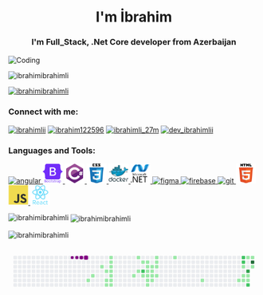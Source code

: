 <h1 align="center">I'm İbrahim</h1>
<h3 align="center">I'm Full_Stack, .Net Core developer from Azerbaijan</h3>
<img align="center" alt="Coding" width="850" src="https://mir-s3-cdn-cf.behance.net/project_modules/disp/936570214869169.676041487059b.gif">

<p align="left"> <img src="https://komarev.com/ghpvc/?username=ibrahimibrahimli&label=Profile%20views&color=0e75b6&style=flat" alt="ibrahimibrahimli" /> </p>

<p align="left"> <a href="https://github.com/ryo-ma/github-profile-trophy"><img src="https://github-profile-trophy.vercel.app/?username=ibrahimibrahimli" alt="ibrahimibrahimli" /></a> </p>

<h3 align="left">Connect with me:</h3>
<p align="left">
<a href="https://linkedin.com/in/ibrahimlii" target="blank"><img align="center" src="https://raw.githubusercontent.com/rahuldkjain/github-profile-readme-generator/master/src/images/icons/Social/linked-in-alt.svg" alt="ibrahimlii" height="30" width="40" /></a>
<a href="https://fb.com/ibrahim122596" target="blank"><img align="center" src="https://raw.githubusercontent.com/rahuldkjain/github-profile-readme-generator/master/src/images/icons/Social/facebook.svg" alt="ibrahim122596" height="30" width="40" /></a>
<a href="https://instagram.com/ibrahimli_27m" target="blank"><img align="center" src="https://raw.githubusercontent.com/rahuldkjain/github-profile-readme-generator/master/src/images/icons/Social/instagram.svg" alt="ibrahimli_27m" height="30" width="40" /></a>
<a href="https://www.hackerrank.com/dev_ibrahimlii" target="blank"><img align="center" src="https://raw.githubusercontent.com/rahuldkjain/github-profile-readme-generator/master/src/images/icons/Social/hackerrank.svg" alt="dev_ibrahimlii" height="30" width="40" /></a>
</p>

<h3 align="left">Languages and Tools:</h3>
<p align="left"> <a href="https://angular.io" target="_blank" rel="noreferrer"> <img src="https://angular.io/assets/images/logos/angular/angular.svg" alt="angular" width="40" height="40"/> </a> <a href="https://getbootstrap.com" target="_blank" rel="noreferrer"> <img src="https://raw.githubusercontent.com/devicons/devicon/master/icons/bootstrap/bootstrap-plain-wordmark.svg" alt="bootstrap" width="40" height="40"/> </a> <a href="https://www.w3schools.com/cs/" target="_blank" rel="noreferrer"> <img src="https://raw.githubusercontent.com/devicons/devicon/master/icons/csharp/csharp-original.svg" alt="csharp" width="40" height="40"/> </a> <a href="https://www.w3schools.com/css/" target="_blank" rel="noreferrer"> <img src="https://raw.githubusercontent.com/devicons/devicon/master/icons/css3/css3-original-wordmark.svg" alt="css3" width="40" height="40"/> </a> <a href="https://www.docker.com/" target="_blank" rel="noreferrer"> <img src="https://raw.githubusercontent.com/devicons/devicon/master/icons/docker/docker-original-wordmark.svg" alt="docker" width="40" height="40"/> </a> <a href="https://dotnet.microsoft.com/" target="_blank" rel="noreferrer"> <img src="https://raw.githubusercontent.com/devicons/devicon/master/icons/dot-net/dot-net-original-wordmark.svg" alt="dotnet" width="40" height="40"/> </a> <a href="https://www.figma.com/" target="_blank" rel="noreferrer"> <img src="https://www.vectorlogo.zone/logos/figma/figma-icon.svg" alt="figma" width="40" height="40"/> </a> <a href="https://firebase.google.com/" target="_blank" rel="noreferrer"> <img src="https://www.vectorlogo.zone/logos/firebase/firebase-icon.svg" alt="firebase" width="40" height="40"/> </a> <a href="https://git-scm.com/" target="_blank" rel="noreferrer"> <img src="https://www.vectorlogo.zone/logos/git-scm/git-scm-icon.svg" alt="git" width="40" height="40"/> </a> <a href="https://www.w3.org/html/" target="_blank" rel="noreferrer"> <img src="https://raw.githubusercontent.com/devicons/devicon/master/icons/html5/html5-original-wordmark.svg" alt="html5" width="40" height="40"/> </a> <a href="https://developer.mozilla.org/en-US/docs/Web/JavaScript" target="_blank" rel="noreferrer"> <img src="https://raw.githubusercontent.com/devicons/devicon/master/icons/javascript/javascript-original.svg" alt="javascript" width="40" height="40"/> </a> <a href="https://reactjs.org/" target="_blank" rel="noreferrer"> <img src="https://raw.githubusercontent.com/devicons/devicon/master/icons/react/react-original-wordmark.svg" alt="react" width="40" height="40"/> </a> </p>

<p><img align="left" src="https://github-readme-stats.vercel.app/api/top-langs?username=ibrahimibrahimli&show_icons=true&locale=en&layout=compact" alt="ibrahimibrahimli" /></p>

<p>&nbsp;<img align="center" src="https://github-readme-stats.vercel.app/api?username=ibrahimibrahimli&show_icons=true&locale=en" alt="ibrahimibrahimli" /></p>

<p><img align="center" src="https://github-readme-streak-stats.herokuapp.com/?user=ibrahimibrahimli&" alt="ibrahimibrahimli" /></p>

<svg viewBox="-16 -32 880 192" width="880" height="192" xmlns="http://www.w3.org/2000/svg"><desc>Generated with https://github.com/Platane/snk</desc><style>:root{--cb:#1b1f230a;--cs:purple;--ce:#ebedf0;--c0:#ebedf0;--c1:#9be9a8;--c2:#40c463;--c3:#30a14e;--c4:#216e39}.c{shape-rendering:geometricPrecision;fill:var(--ce);stroke-width:1px;stroke:var(--cb);animation:none 24300ms linear infinite;width:12px;height:12px}@keyframes c0{13.98%{fill:var(--c1)}14%,100%{fill:var(--ce)}}.c.c0{fill:var(--c1);animation-name:c0}@keyframes c1{13.16%{fill:var(--c1)}13.18%,100%{fill:var(--ce)}}.c.c1{fill:var(--c1);animation-name:c1}@keyframes c2{11.51%{fill:var(--c1)}11.53%,100%{fill:var(--ce)}}.c.c2{fill:var(--c1);animation-name:c2}@keyframes c3{10.69%{fill:var(--c1)}10.71%,100%{fill:var(--ce)}}.c.c3{fill:var(--c1);animation-name:c3}@keyframes c4{15.63%{fill:var(--c1)}15.65%,100%{fill:var(--ce)}}.c.c4{fill:var(--c1);animation-name:c4}@keyframes c5{17.69%{fill:var(--c1)}17.71%,100%{fill:var(--ce)}}.c.c5{fill:var(--c1);animation-name:c5}@keyframes c6{9.04%{fill:var(--c1)}9.06%,100%{fill:var(--ce)}}.c.c6{fill:var(--c1);animation-name:c6}@keyframes c7{9.46%{fill:var(--c1)}9.48%,100%{fill:var(--ce)}}.c.c7{fill:var(--c1);animation-name:c7}@keyframes c8{9.87%{fill:var(--c1)}9.89%,100%{fill:var(--ce)}}.c.c8{fill:var(--c1);animation-name:c8}@keyframes c9{10.28%{fill:var(--c1)}10.3%,100%{fill:var(--ce)}}.c.c9{fill:var(--c1);animation-name:c9}@keyframes ca{16.45%{fill:var(--c1)}16.47%,100%{fill:var(--ce)}}.c.ca{fill:var(--c1);animation-name:ca}@keyframes cb{16.04%{fill:var(--c1)}16.06%,100%{fill:var(--ce)}}.c.cb{fill:var(--c1);animation-name:cb}@keyframes cc{18.1%{fill:var(--c1)}18.12%,100%{fill:var(--ce)}}.c.cc{fill:var(--c1);animation-name:cc}@keyframes cd{20.98%{fill:var(--c1)}21%,100%{fill:var(--ce)}}.c.cd{fill:var(--c1);animation-name:cd}@keyframes ce{27.15%{fill:var(--c1)}27.17%,100%{fill:var(--ce)}}.c.ce{fill:var(--c1);animation-name:ce}@keyframes cf{28.39%{fill:var(--c1)}28.41%,100%{fill:var(--ce)}}.c.cf{fill:var(--c1);animation-name:cf}@keyframes cg{26.33%{fill:var(--c1)}26.35%,100%{fill:var(--ce)}}.c.cg{fill:var(--c1);animation-name:cg}@keyframes ch{65.83%{fill:var(--c2)}65.85%,100%{fill:var(--ce)}}.c.ch{fill:var(--c2);animation-name:ch}@keyframes ci{21.8%{fill:var(--c1)}21.82%,100%{fill:var(--ce)}}.c.ci{fill:var(--c1);animation-name:ci}@keyframes cj{25.92%{fill:var(--c1)}25.94%,100%{fill:var(--ce)}}.c.cj{fill:var(--c1);animation-name:cj}@keyframes ck{31.27%{fill:var(--c1)}31.29%,100%{fill:var(--ce)}}.c.ck{fill:var(--c1);animation-name:ck}@keyframes cl{30.03%{fill:var(--c1)}30.05%,100%{fill:var(--ce)}}.c.cl{fill:var(--c1);animation-name:cl}@keyframes cm{22.21%{fill:var(--c1)}22.23%,100%{fill:var(--ce)}}.c.cm{fill:var(--c1);animation-name:cm}@keyframes cn{32.5%{fill:var(--c1)}32.52%,100%{fill:var(--ce)}}.c.cn{fill:var(--c1);animation-name:cn}@keyframes co{33.73%{fill:var(--c1)}33.75%,100%{fill:var(--ce)}}.c.co{fill:var(--c1);animation-name:co}@keyframes cp{30.85%{fill:var(--c1)}30.87%,100%{fill:var(--ce)}}.c.cp{fill:var(--c1);animation-name:cp}@keyframes cq{30.44%{fill:var(--c1)}30.46%,100%{fill:var(--ce)}}.c.cq{fill:var(--c1);animation-name:cq}@keyframes cr{22.62%{fill:var(--c1)}22.64%,100%{fill:var(--ce)}}.c.cr{fill:var(--c1);animation-name:cr}@keyframes cs{32.91%{fill:var(--c1)}32.93%,100%{fill:var(--ce)}}.c.cs{fill:var(--c1);animation-name:cs}@keyframes ct{24.68%{fill:var(--c1)}24.7%,100%{fill:var(--ce)}}.c.ct{fill:var(--c1);animation-name:ct}@keyframes cu{24.27%{fill:var(--c1)}24.29%,100%{fill:var(--ce)}}.c.cu{fill:var(--c1);animation-name:cu}@keyframes cv{23.86%{fill:var(--c1)}23.88%,100%{fill:var(--ce)}}.c.cv{fill:var(--c1);animation-name:cv}@keyframes cw{23.04%{fill:var(--c1)}23.06%,100%{fill:var(--ce)}}.c.cw{fill:var(--c1);animation-name:cw}@keyframes cx{38.67%{fill:var(--c1)}38.69%,100%{fill:var(--ce)}}.c.cx{fill:var(--c1);animation-name:cx}@keyframes cy{43.2%{fill:var(--c1)}43.22%,100%{fill:var(--ce)}}.c.cy{fill:var(--c1);animation-name:cy}@keyframes cz{46.49%{fill:var(--c1)}46.51%,100%{fill:var(--ce)}}.c.cz{fill:var(--c1);animation-name:cz}@keyframes c10{52.25%{fill:var(--c2)}52.27%,100%{fill:var(--ce)}}.c.c10{fill:var(--c2);animation-name:c10}@keyframes c11{52.66%{fill:var(--c2)}52.68%,100%{fill:var(--ce)}}.c.c11{fill:var(--c2);animation-name:c11}@keyframes c12{48.96%{fill:var(--c1)}48.98%,100%{fill:var(--ce)}}.c.c12{fill:var(--c1);animation-name:c12}@keyframes c13{48.14%{fill:var(--c1)}48.16%,100%{fill:var(--ce)}}.c.c13{fill:var(--c1);animation-name:c13}@keyframes c14{46.9%{fill:var(--c1)}46.92%,100%{fill:var(--ce)}}.c.c14{fill:var(--c1);animation-name:c14}@keyframes c15{51.84%{fill:var(--c1)}51.86%,100%{fill:var(--ce)}}.c.c15{fill:var(--c1);animation-name:c15}@keyframes c16{76.12%{fill:var(--c3)}76.14%,100%{fill:var(--ce)}}.c.c16{fill:var(--c3);animation-name:c16}@keyframes c17{47.73%{fill:var(--c1)}47.75%,100%{fill:var(--ce)}}.c.c17{fill:var(--c1);animation-name:c17}@keyframes c18{47.32%{fill:var(--c1)}47.34%,100%{fill:var(--ce)}}.c.c18{fill:var(--c1);animation-name:c18}@keyframes c19{55.13%{fill:var(--c2)}55.15%,100%{fill:var(--ce)}}.c.c19{fill:var(--c2);animation-name:c19}@keyframes c1a{51.43%{fill:var(--c1)}51.45%,100%{fill:var(--ce)}}.c.c1a{fill:var(--c1);animation-name:c1a}@keyframes c1b{77.36%{fill:var(--c4)}77.38%,100%{fill:var(--ce)}}.c.c1b{fill:var(--c4);animation-name:c1b}@keyframes c1c{49.78%{fill:var(--c1)}49.8%,100%{fill:var(--ce)}}.c.c1c{fill:var(--c1);animation-name:c1c}.u{transform-origin:0 0;transform:scale(0,1);animation:none linear 24300ms infinite}@keyframes u0{9.04%{transform:scale(0.000,1)}9.06%,9.46%{transform:scale(0.023,1)}9.48%,9.87%{transform:scale(0.047,1)}9.89%,10.28%{transform:scale(0.070,1)}10.3%,10.69%{transform:scale(0.093,1)}10.71%,11.51%{transform:scale(0.116,1)}11.53%,13.16%{transform:scale(0.140,1)}13.18%,13.98%{transform:scale(0.163,1)}14%,15.63%{transform:scale(0.186,1)}15.65%,16.04%{transform:scale(0.209,1)}16.06%,16.45%{transform:scale(0.233,1)}16.47%,17.69%{transform:scale(0.256,1)}17.71%,18.1%{transform:scale(0.279,1)}18.12%,20.98%{transform:scale(0.302,1)}21%,21.8%{transform:scale(0.326,1)}21.82%,22.21%{transform:scale(0.349,1)}22.23%,22.62%{transform:scale(0.372,1)}22.64%,23.04%{transform:scale(0.395,1)}23.06%,23.86%{transform:scale(0.419,1)}23.88%,24.27%{transform:scale(0.442,1)}24.29%,24.68%{transform:scale(0.465,1)}24.7%,25.92%{transform:scale(0.488,1)}25.94%,26.33%{transform:scale(0.512,1)}26.35%,27.15%{transform:scale(0.535,1)}27.17%,28.39%{transform:scale(0.558,1)}28.41%,30.03%{transform:scale(0.581,1)}30.05%,30.44%{transform:scale(0.605,1)}30.46%,30.85%{transform:scale(0.628,1)}30.87%,31.27%{transform:scale(0.651,1)}31.29%,32.5%{transform:scale(0.674,1)}32.52%,32.91%{transform:scale(0.698,1)}32.93%,33.73%{transform:scale(0.721,1)}33.75%,38.67%{transform:scale(0.744,1)}38.69%,43.2%{transform:scale(0.767,1)}43.22%,46.49%{transform:scale(0.791,1)}46.51%,46.9%{transform:scale(0.814,1)}46.92%,47.32%{transform:scale(0.837,1)}47.34%,47.73%{transform:scale(0.860,1)}47.75%,48.14%{transform:scale(0.884,1)}48.16%,48.96%{transform:scale(0.907,1)}48.98%,49.78%{transform:scale(0.930,1)}49.8%,51.43%{transform:scale(0.953,1)}51.45%,51.84%{transform:scale(0.977,1)}51.86%,100%{transform:scale(1.000,1)}}.u.u0{fill:var(--c1);animation-name:u0;transform-origin:0.0px 0}@keyframes u1{52.25%{transform:scale(0.000,1)}52.27%,52.66%{transform:scale(0.250,1)}52.68%,55.13%{transform:scale(0.500,1)}55.15%,65.83%{transform:scale(0.750,1)}65.85%,100%{transform:scale(1.000,1)}}.u.u1{fill:var(--c2);animation-name:u1;transform-origin:744.2px 0}@keyframes u2{76.12%{transform:scale(0.000,1)}76.14%,100%{transform:scale(1.000,1)}}.u.u2{fill:var(--c3);animation-name:u2;transform-origin:813.4px 0}@keyframes u3{77.36%{transform:scale(0.000,1)}77.38%,100%{transform:scale(1.000,1)}}.u.u3{fill:var(--c4);animation-name:u3;transform-origin:830.7px 0}.s{shape-rendering:geometricPrecision;fill:var(--cs);animation:none linear 24300ms infinite}@keyframes s0{0%,99.59%{transform:translate(0px,-16px)}0.41%{transform:translate(0px,0px)}9.05%{transform:translate(336px,0px)}10.29%{transform:translate(336px,48px)}10.7%{transform:translate(320px,48px)}11.11%{transform:translate(320px,32px)}12.35%{transform:translate(272px,32px)}13.17%{transform:translate(272px,64px)}13.58%{transform:translate(256px,64px)}13.99%{transform:translate(256px,80px)}16.05%{transform:translate(336px,80px)}16.46%{transform:translate(336px,64px)}16.87%{transform:translate(320px,64px)}17.7%{transform:translate(320px,96px)}20.16%{transform:translate(416px,96px)}20.99%{transform:translate(416px,64px)}23.05%{transform:translate(496px,64px)}24.69%{transform:translate(496px,0px)}25.51%{transform:translate(464px,0px)}25.93%{transform:translate(464px,16px)}26.34%{transform:translate(448px,16px)}26.75%{transform:translate(448px,0px)}27.16%{transform:translate(432px,0px)}28.81%{transform:translate(432px,64px)}29.63%{transform:translate(464px,64px)}30.04%{transform:translate(464px,48px)}30.45%{transform:translate(480px,48px)}30.86%{transform:translate(480px,32px)}31.28%{transform:translate(464px,32px)}32.51%,34.16%{transform:translate(464px,80px)}32.92%{transform:translate(480px,80px)}33.33%{transform:translate(480px,96px)}33.74%{transform:translate(464px,96px)}36.63%{transform:translate(560px,80px)}38.68%{transform:translate(560px,0px)}41.15%{transform:translate(656px,0px)}43.21%{transform:translate(656px,80px)}47.33%{transform:translate(816px,80px)}47.74%,54.32%{transform:translate(816px,64px)}48.15%,53.91%{transform:translate(800px,64px)}48.97%{transform:translate(800px,32px)}50.21%{transform:translate(848px,32px)}51.03%{transform:translate(848px,0px)}52.26%{transform:translate(800px,0px)}55.14%{transform:translate(816px,96px)}55.56%{transform:translate(800px,96px)}56.79%{transform:translate(800px,48px)}65.84%{transform:translate(448px,48px)}66.26%{transform:translate(448px,32px)}75.72%{transform:translate(816px,32px)}76.13%{transform:translate(816px,48px)}76.54%{transform:translate(832px,48px)}77.37%{transform:translate(832px,16px)}95.88%{transform:translate(112px,16px)}96.71%{transform:translate(112px,-16px)}}.s.s0{transform:translate(0px,-16px);animation-name:s0}@keyframes s1{0%,99.59%{transform:translate(16px,-16px)}0.41%{transform:translate(0px,-16px)}0.82%{transform:translate(0px,0px)}9.47%{transform:translate(336px,0px)}10.7%{transform:translate(336px,48px)}11.11%{transform:translate(320px,48px)}11.52%{transform:translate(320px,32px)}12.76%{transform:translate(272px,32px)}13.58%{transform:translate(272px,64px)}13.99%{transform:translate(256px,64px)}14.4%{transform:translate(256px,80px)}16.46%{transform:translate(336px,80px)}16.87%{transform:translate(336px,64px)}17.28%{transform:translate(320px,64px)}18.11%{transform:translate(320px,96px)}20.58%{transform:translate(416px,96px)}21.4%{transform:translate(416px,64px)}23.46%{transform:translate(496px,64px)}25.1%{transform:translate(496px,0px)}25.93%{transform:translate(464px,0px)}26.34%{transform:translate(464px,16px)}26.75%{transform:translate(448px,16px)}27.16%{transform:translate(448px,0px)}27.57%{transform:translate(432px,0px)}29.22%{transform:translate(432px,64px)}30.04%{transform:translate(464px,64px)}30.45%{transform:translate(464px,48px)}30.86%{transform:translate(480px,48px)}31.28%{transform:translate(480px,32px)}31.69%{transform:translate(464px,32px)}32.92%,34.57%{transform:translate(464px,80px)}33.33%{transform:translate(480px,80px)}33.74%{transform:translate(480px,96px)}34.16%{transform:translate(464px,96px)}37.04%{transform:translate(560px,80px)}39.09%{transform:translate(560px,0px)}41.56%{transform:translate(656px,0px)}43.62%{transform:translate(656px,80px)}47.74%{transform:translate(816px,80px)}48.15%,54.73%{transform:translate(816px,64px)}48.56%,54.32%{transform:translate(800px,64px)}49.38%{transform:translate(800px,32px)}50.62%{transform:translate(848px,32px)}51.44%{transform:translate(848px,0px)}52.67%{transform:translate(800px,0px)}55.56%{transform:translate(816px,96px)}55.97%{transform:translate(800px,96px)}57.2%{transform:translate(800px,48px)}66.26%{transform:translate(448px,48px)}66.67%{transform:translate(448px,32px)}76.13%{transform:translate(816px,32px)}76.54%{transform:translate(816px,48px)}76.95%{transform:translate(832px,48px)}77.78%{transform:translate(832px,16px)}96.3%{transform:translate(112px,16px)}97.12%{transform:translate(112px,-16px)}}.s.s1{transform:translate(16px,-16px);animation-name:s1}@keyframes s2{0%,99.59%{transform:translate(32px,-16px)}0.82%{transform:translate(0px,-16px)}1.23%{transform:translate(0px,0px)}9.88%{transform:translate(336px,0px)}11.11%{transform:translate(336px,48px)}11.52%{transform:translate(320px,48px)}11.93%{transform:translate(320px,32px)}13.17%{transform:translate(272px,32px)}13.99%{transform:translate(272px,64px)}14.4%{transform:translate(256px,64px)}14.81%{transform:translate(256px,80px)}16.87%{transform:translate(336px,80px)}17.28%{transform:translate(336px,64px)}17.7%{transform:translate(320px,64px)}18.52%{transform:translate(320px,96px)}20.99%{transform:translate(416px,96px)}21.81%{transform:translate(416px,64px)}23.87%{transform:translate(496px,64px)}25.51%{transform:translate(496px,0px)}26.34%{transform:translate(464px,0px)}26.75%{transform:translate(464px,16px)}27.16%{transform:translate(448px,16px)}27.57%{transform:translate(448px,0px)}27.98%{transform:translate(432px,0px)}29.63%{transform:translate(432px,64px)}30.45%{transform:translate(464px,64px)}30.86%{transform:translate(464px,48px)}31.28%{transform:translate(480px,48px)}31.69%{transform:translate(480px,32px)}32.1%{transform:translate(464px,32px)}33.33%,34.98%{transform:translate(464px,80px)}33.74%{transform:translate(480px,80px)}34.16%{transform:translate(480px,96px)}34.57%{transform:translate(464px,96px)}37.45%{transform:translate(560px,80px)}39.51%{transform:translate(560px,0px)}41.98%{transform:translate(656px,0px)}44.03%{transform:translate(656px,80px)}48.15%{transform:translate(816px,80px)}48.56%,55.14%{transform:translate(816px,64px)}48.97%,54.73%{transform:translate(800px,64px)}49.79%{transform:translate(800px,32px)}51.03%{transform:translate(848px,32px)}51.85%{transform:translate(848px,0px)}53.09%{transform:translate(800px,0px)}55.97%{transform:translate(816px,96px)}56.38%{transform:translate(800px,96px)}57.61%{transform:translate(800px,48px)}66.67%{transform:translate(448px,48px)}67.08%{transform:translate(448px,32px)}76.54%{transform:translate(816px,32px)}76.95%{transform:translate(816px,48px)}77.37%{transform:translate(832px,48px)}78.19%{transform:translate(832px,16px)}96.71%{transform:translate(112px,16px)}97.53%{transform:translate(112px,-16px)}}.s.s2{transform:translate(32px,-16px);animation-name:s2}@keyframes s3{0%,99.59%{transform:translate(48px,-16px)}1.23%{transform:translate(0px,-16px)}1.65%{transform:translate(0px,0px)}10.29%{transform:translate(336px,0px)}11.52%{transform:translate(336px,48px)}11.93%{transform:translate(320px,48px)}12.35%{transform:translate(320px,32px)}13.58%{transform:translate(272px,32px)}14.4%{transform:translate(272px,64px)}14.81%{transform:translate(256px,64px)}15.23%{transform:translate(256px,80px)}17.28%{transform:translate(336px,80px)}17.7%{transform:translate(336px,64px)}18.11%{transform:translate(320px,64px)}18.93%{transform:translate(320px,96px)}21.4%{transform:translate(416px,96px)}22.22%{transform:translate(416px,64px)}24.28%{transform:translate(496px,64px)}25.93%{transform:translate(496px,0px)}26.75%{transform:translate(464px,0px)}27.16%{transform:translate(464px,16px)}27.57%{transform:translate(448px,16px)}27.98%{transform:translate(448px,0px)}28.4%{transform:translate(432px,0px)}30.04%{transform:translate(432px,64px)}30.86%{transform:translate(464px,64px)}31.28%{transform:translate(464px,48px)}31.69%{transform:translate(480px,48px)}32.1%{transform:translate(480px,32px)}32.51%{transform:translate(464px,32px)}33.74%,35.39%{transform:translate(464px,80px)}34.16%{transform:translate(480px,80px)}34.57%{transform:translate(480px,96px)}34.98%{transform:translate(464px,96px)}37.86%{transform:translate(560px,80px)}39.92%{transform:translate(560px,0px)}42.39%{transform:translate(656px,0px)}44.44%{transform:translate(656px,80px)}48.56%{transform:translate(816px,80px)}48.97%,55.56%{transform:translate(816px,64px)}49.38%,55.14%{transform:translate(800px,64px)}50.21%{transform:translate(800px,32px)}51.44%{transform:translate(848px,32px)}52.26%{transform:translate(848px,0px)}53.5%{transform:translate(800px,0px)}56.38%{transform:translate(816px,96px)}56.79%{transform:translate(800px,96px)}58.02%{transform:translate(800px,48px)}67.08%{transform:translate(448px,48px)}67.49%{transform:translate(448px,32px)}76.95%{transform:translate(816px,32px)}77.37%{transform:translate(816px,48px)}77.78%{transform:translate(832px,48px)}78.6%{transform:translate(832px,16px)}97.12%{transform:translate(112px,16px)}97.94%{transform:translate(112px,-16px)}}.s.s3{transform:translate(48px,-16px);animation-name:s3}</style><rect class="c" x="2" y="2" rx="2" ry="2"/><rect class="c" x="2" y="18" rx="2" ry="2"/><rect class="c" x="2" y="34" rx="2" ry="2"/><rect class="c" x="2" y="50" rx="2" ry="2"/><rect class="c" x="2" y="66" rx="2" ry="2"/><rect class="c" x="2" y="82" rx="2" ry="2"/><rect class="c" x="2" y="98" rx="2" ry="2"/><rect class="c" x="18" y="2" rx="2" ry="2"/><rect class="c" x="18" y="18" rx="2" ry="2"/><rect class="c" x="18" y="34" rx="2" ry="2"/><rect class="c" x="18" y="50" rx="2" ry="2"/><rect class="c" x="18" y="66" rx="2" ry="2"/><rect class="c" x="18" y="82" rx="2" ry="2"/><rect class="c" x="18" y="98" rx="2" ry="2"/><rect class="c" x="34" y="2" rx="2" ry="2"/><rect class="c" x="34" y="18" rx="2" ry="2"/><rect class="c" x="34" y="34" rx="2" ry="2"/><rect class="c" x="34" y="50" rx="2" ry="2"/><rect class="c" x="34" y="66" rx="2" ry="2"/><rect class="c" x="34" y="82" rx="2" ry="2"/><rect class="c" x="34" y="98" rx="2" ry="2"/><rect class="c" x="50" y="2" rx="2" ry="2"/><rect class="c" x="50" y="18" rx="2" ry="2"/><rect class="c" x="50" y="34" rx="2" ry="2"/><rect class="c" x="50" y="50" rx="2" ry="2"/><rect class="c" x="50" y="66" rx="2" ry="2"/><rect class="c" x="50" y="82" rx="2" ry="2"/><rect class="c" x="50" y="98" rx="2" ry="2"/><rect class="c" x="66" y="2" rx="2" ry="2"/><rect class="c" x="66" y="18" rx="2" ry="2"/><rect class="c" x="66" y="34" rx="2" ry="2"/><rect class="c" x="66" y="50" rx="2" ry="2"/><rect class="c" x="66" y="66" rx="2" ry="2"/><rect class="c" x="66" y="82" rx="2" ry="2"/><rect class="c" x="66" y="98" rx="2" ry="2"/><rect class="c" x="82" y="2" rx="2" ry="2"/><rect class="c" x="82" y="18" rx="2" ry="2"/><rect class="c" x="82" y="34" rx="2" ry="2"/><rect class="c" x="82" y="50" rx="2" ry="2"/><rect class="c" x="82" y="66" rx="2" ry="2"/><rect class="c" x="82" y="82" rx="2" ry="2"/><rect class="c" x="82" y="98" rx="2" ry="2"/><rect class="c" x="98" y="2" rx="2" ry="2"/><rect class="c" x="98" y="18" rx="2" ry="2"/><rect class="c" x="98" y="34" rx="2" ry="2"/><rect class="c" x="98" y="50" rx="2" ry="2"/><rect class="c" x="98" y="66" rx="2" ry="2"/><rect class="c" x="98" y="82" rx="2" ry="2"/><rect class="c" x="98" y="98" rx="2" ry="2"/><rect class="c" x="114" y="2" rx="2" ry="2"/><rect class="c" x="114" y="18" rx="2" ry="2"/><rect class="c" x="114" y="34" rx="2" ry="2"/><rect class="c" x="114" y="50" rx="2" ry="2"/><rect class="c" x="114" y="66" rx="2" ry="2"/><rect class="c" x="114" y="82" rx="2" ry="2"/><rect class="c" x="114" y="98" rx="2" ry="2"/><rect class="c" x="130" y="2" rx="2" ry="2"/><rect class="c" x="130" y="18" rx="2" ry="2"/><rect class="c" x="130" y="34" rx="2" ry="2"/><rect class="c" x="130" y="50" rx="2" ry="2"/><rect class="c" x="130" y="66" rx="2" ry="2"/><rect class="c" x="130" y="82" rx="2" ry="2"/><rect class="c" x="130" y="98" rx="2" ry="2"/><rect class="c" x="146" y="2" rx="2" ry="2"/><rect class="c" x="146" y="18" rx="2" ry="2"/><rect class="c" x="146" y="34" rx="2" ry="2"/><rect class="c" x="146" y="50" rx="2" ry="2"/><rect class="c" x="146" y="66" rx="2" ry="2"/><rect class="c" x="146" y="82" rx="2" ry="2"/><rect class="c" x="146" y="98" rx="2" ry="2"/><rect class="c" x="162" y="2" rx="2" ry="2"/><rect class="c" x="162" y="18" rx="2" ry="2"/><rect class="c" x="162" y="34" rx="2" ry="2"/><rect class="c" x="162" y="50" rx="2" ry="2"/><rect class="c" x="162" y="66" rx="2" ry="2"/><rect class="c" x="162" y="82" rx="2" ry="2"/><rect class="c" x="162" y="98" rx="2" ry="2"/><rect class="c" x="178" y="2" rx="2" ry="2"/><rect class="c" x="178" y="18" rx="2" ry="2"/><rect class="c" x="178" y="34" rx="2" ry="2"/><rect class="c" x="178" y="50" rx="2" ry="2"/><rect class="c" x="178" y="66" rx="2" ry="2"/><rect class="c" x="178" y="82" rx="2" ry="2"/><rect class="c" x="178" y="98" rx="2" ry="2"/><rect class="c" x="194" y="2" rx="2" ry="2"/><rect class="c" x="194" y="18" rx="2" ry="2"/><rect class="c" x="194" y="34" rx="2" ry="2"/><rect class="c" x="194" y="50" rx="2" ry="2"/><rect class="c" x="194" y="66" rx="2" ry="2"/><rect class="c" x="194" y="82" rx="2" ry="2"/><rect class="c" x="194" y="98" rx="2" ry="2"/><rect class="c" x="210" y="2" rx="2" ry="2"/><rect class="c" x="210" y="18" rx="2" ry="2"/><rect class="c" x="210" y="34" rx="2" ry="2"/><rect class="c" x="210" y="50" rx="2" ry="2"/><rect class="c" x="210" y="66" rx="2" ry="2"/><rect class="c" x="210" y="82" rx="2" ry="2"/><rect class="c" x="210" y="98" rx="2" ry="2"/><rect class="c" x="226" y="2" rx="2" ry="2"/><rect class="c" x="226" y="18" rx="2" ry="2"/><rect class="c" x="226" y="34" rx="2" ry="2"/><rect class="c" x="226" y="50" rx="2" ry="2"/><rect class="c" x="226" y="66" rx="2" ry="2"/><rect class="c" x="226" y="82" rx="2" ry="2"/><rect class="c" x="226" y="98" rx="2" ry="2"/><rect class="c" x="242" y="2" rx="2" ry="2"/><rect class="c" x="242" y="18" rx="2" ry="2"/><rect class="c" x="242" y="34" rx="2" ry="2"/><rect class="c" x="242" y="50" rx="2" ry="2"/><rect class="c" x="242" y="66" rx="2" ry="2"/><rect class="c" x="242" y="82" rx="2" ry="2"/><rect class="c" x="242" y="98" rx="2" ry="2"/><rect class="c" x="258" y="2" rx="2" ry="2"/><rect class="c" x="258" y="18" rx="2" ry="2"/><rect class="c" x="258" y="34" rx="2" ry="2"/><rect class="c" x="258" y="50" rx="2" ry="2"/><rect class="c" x="258" y="66" rx="2" ry="2"/><rect class="c c0" x="258" y="82" rx="2" ry="2"/><rect class="c" x="258" y="98" rx="2" ry="2"/><rect class="c" x="274" y="2" rx="2" ry="2"/><rect class="c" x="274" y="18" rx="2" ry="2"/><rect class="c" x="274" y="34" rx="2" ry="2"/><rect class="c" x="274" y="50" rx="2" ry="2"/><rect class="c c1" x="274" y="66" rx="2" ry="2"/><rect class="c" x="274" y="82" rx="2" ry="2"/><rect class="c" x="274" y="98" rx="2" ry="2"/><rect class="c" x="290" y="2" rx="2" ry="2"/><rect class="c" x="290" y="18" rx="2" ry="2"/><rect class="c" x="290" y="34" rx="2" ry="2"/><rect class="c" x="290" y="50" rx="2" ry="2"/><rect class="c" x="290" y="66" rx="2" ry="2"/><rect class="c" x="290" y="82" rx="2" ry="2"/><rect class="c" x="290" y="98" rx="2" ry="2"/><rect class="c" x="306" y="2" rx="2" ry="2"/><rect class="c" x="306" y="18" rx="2" ry="2"/><rect class="c c2" x="306" y="34" rx="2" ry="2"/><rect class="c" x="306" y="50" rx="2" ry="2"/><rect class="c" x="306" y="66" rx="2" ry="2"/><rect class="c" x="306" y="82" rx="2" ry="2"/><rect class="c" x="306" y="98" rx="2" ry="2"/><rect class="c" x="322" y="2" rx="2" ry="2"/><rect class="c" x="322" y="18" rx="2" ry="2"/><rect class="c" x="322" y="34" rx="2" ry="2"/><rect class="c c3" x="322" y="50" rx="2" ry="2"/><rect class="c" x="322" y="66" rx="2" ry="2"/><rect class="c c4" x="322" y="82" rx="2" ry="2"/><rect class="c c5" x="322" y="98" rx="2" ry="2"/><rect class="c c6" x="338" y="2" rx="2" ry="2"/><rect class="c c7" x="338" y="18" rx="2" ry="2"/><rect class="c c8" x="338" y="34" rx="2" ry="2"/><rect class="c c9" x="338" y="50" rx="2" ry="2"/><rect class="c ca" x="338" y="66" rx="2" ry="2"/><rect class="c cb" x="338" y="82" rx="2" ry="2"/><rect class="c cc" x="338" y="98" rx="2" ry="2"/><rect class="c" x="354" y="2" rx="2" ry="2"/><rect class="c" x="354" y="18" rx="2" ry="2"/><rect class="c" x="354" y="34" rx="2" ry="2"/><rect class="c" x="354" y="50" rx="2" ry="2"/><rect class="c" x="354" y="66" rx="2" ry="2"/><rect class="c" x="354" y="82" rx="2" ry="2"/><rect class="c" x="354" y="98" rx="2" ry="2"/><rect class="c" x="370" y="2" rx="2" ry="2"/><rect class="c" x="370" y="18" rx="2" ry="2"/><rect class="c" x="370" y="34" rx="2" ry="2"/><rect class="c" x="370" y="50" rx="2" ry="2"/><rect class="c" x="370" y="66" rx="2" ry="2"/><rect class="c" x="370" y="82" rx="2" ry="2"/><rect class="c" x="370" y="98" rx="2" ry="2"/><rect class="c" x="386" y="2" rx="2" ry="2"/><rect class="c" x="386" y="18" rx="2" ry="2"/><rect class="c" x="386" y="34" rx="2" ry="2"/><rect class="c" x="386" y="50" rx="2" ry="2"/><rect class="c" x="386" y="66" rx="2" ry="2"/><rect class="c" x="386" y="82" rx="2" ry="2"/><rect class="c" x="386" y="98" rx="2" ry="2"/><rect class="c" x="402" y="2" rx="2" ry="2"/><rect class="c" x="402" y="18" rx="2" ry="2"/><rect class="c" x="402" y="34" rx="2" ry="2"/><rect class="c" x="402" y="50" rx="2" ry="2"/><rect class="c" x="402" y="66" rx="2" ry="2"/><rect class="c" x="402" y="82" rx="2" ry="2"/><rect class="c" x="402" y="98" rx="2" ry="2"/><rect class="c" x="418" y="2" rx="2" ry="2"/><rect class="c" x="418" y="18" rx="2" ry="2"/><rect class="c" x="418" y="34" rx="2" ry="2"/><rect class="c" x="418" y="50" rx="2" ry="2"/><rect class="c cd" x="418" y="66" rx="2" ry="2"/><rect class="c" x="418" y="82" rx="2" ry="2"/><rect class="c" x="418" y="98" rx="2" ry="2"/><rect class="c ce" x="434" y="2" rx="2" ry="2"/><rect class="c" x="434" y="18" rx="2" ry="2"/><rect class="c" x="434" y="34" rx="2" ry="2"/><rect class="c cf" x="434" y="50" rx="2" ry="2"/><rect class="c" x="434" y="66" rx="2" ry="2"/><rect class="c" x="434" y="82" rx="2" ry="2"/><rect class="c" x="434" y="98" rx="2" ry="2"/><rect class="c" x="450" y="2" rx="2" ry="2"/><rect class="c cg" x="450" y="18" rx="2" ry="2"/><rect class="c" x="450" y="34" rx="2" ry="2"/><rect class="c ch" x="450" y="50" rx="2" ry="2"/><rect class="c ci" x="450" y="66" rx="2" ry="2"/><rect class="c" x="450" y="82" rx="2" ry="2"/><rect class="c" x="450" y="98" rx="2" ry="2"/><rect class="c" x="466" y="2" rx="2" ry="2"/><rect class="c cj" x="466" y="18" rx="2" ry="2"/><rect class="c ck" x="466" y="34" rx="2" ry="2"/><rect class="c cl" x="466" y="50" rx="2" ry="2"/><rect class="c cm" x="466" y="66" rx="2" ry="2"/><rect class="c cn" x="466" y="82" rx="2" ry="2"/><rect class="c co" x="466" y="98" rx="2" ry="2"/><rect class="c" x="482" y="2" rx="2" ry="2"/><rect class="c" x="482" y="18" rx="2" ry="2"/><rect class="c cp" x="482" y="34" rx="2" ry="2"/><rect class="c cq" x="482" y="50" rx="2" ry="2"/><rect class="c cr" x="482" y="66" rx="2" ry="2"/><rect class="c cs" x="482" y="82" rx="2" ry="2"/><rect class="c" x="482" y="98" rx="2" ry="2"/><rect class="c ct" x="498" y="2" rx="2" ry="2"/><rect class="c cu" x="498" y="18" rx="2" ry="2"/><rect class="c cv" x="498" y="34" rx="2" ry="2"/><rect class="c" x="498" y="50" rx="2" ry="2"/><rect class="c cw" x="498" y="66" rx="2" ry="2"/><rect class="c" x="498" y="82" rx="2" ry="2"/><rect class="c" x="498" y="98" rx="2" ry="2"/><rect class="c" x="514" y="2" rx="2" ry="2"/><rect class="c" x="514" y="18" rx="2" ry="2"/><rect class="c" x="514" y="34" rx="2" ry="2"/><rect class="c" x="514" y="50" rx="2" ry="2"/><rect class="c" x="514" y="66" rx="2" ry="2"/><rect class="c" x="514" y="82" rx="2" ry="2"/><rect class="c" x="514" y="98" rx="2" ry="2"/><rect class="c" x="530" y="2" rx="2" ry="2"/><rect class="c" x="530" y="18" rx="2" ry="2"/><rect class="c" x="530" y="34" rx="2" ry="2"/><rect class="c" x="530" y="50" rx="2" ry="2"/><rect class="c" x="530" y="66" rx="2" ry="2"/><rect class="c" x="530" y="82" rx="2" ry="2"/><rect class="c" x="530" y="98" rx="2" ry="2"/><rect class="c" x="546" y="2" rx="2" ry="2"/><rect class="c" x="546" y="18" rx="2" ry="2"/><rect class="c" x="546" y="34" rx="2" ry="2"/><rect class="c" x="546" y="50" rx="2" ry="2"/><rect class="c" x="546" y="66" rx="2" ry="2"/><rect class="c" x="546" y="82" rx="2" ry="2"/><rect class="c" x="546" y="98" rx="2" ry="2"/><rect class="c cx" x="562" y="2" rx="2" ry="2"/><rect class="c" x="562" y="18" rx="2" ry="2"/><rect class="c" x="562" y="34" rx="2" ry="2"/><rect class="c" x="562" y="50" rx="2" ry="2"/><rect class="c" x="562" y="66" rx="2" ry="2"/><rect class="c" x="562" y="82" rx="2" ry="2"/><rect class="c" x="562" y="98" rx="2" ry="2"/><rect class="c" x="578" y="2" rx="2" ry="2"/><rect class="c" x="578" y="18" rx="2" ry="2"/><rect class="c" x="578" y="34" rx="2" ry="2"/><rect class="c" x="578" y="50" rx="2" ry="2"/><rect class="c" x="578" y="66" rx="2" ry="2"/><rect class="c" x="578" y="82" rx="2" ry="2"/><rect class="c" x="578" y="98" rx="2" ry="2"/><rect class="c" x="594" y="2" rx="2" ry="2"/><rect class="c" x="594" y="18" rx="2" ry="2"/><rect class="c" x="594" y="34" rx="2" ry="2"/><rect class="c" x="594" y="50" rx="2" ry="2"/><rect class="c" x="594" y="66" rx="2" ry="2"/><rect class="c" x="594" y="82" rx="2" ry="2"/><rect class="c" x="594" y="98" rx="2" ry="2"/><rect class="c" x="610" y="2" rx="2" ry="2"/><rect class="c" x="610" y="18" rx="2" ry="2"/><rect class="c" x="610" y="34" rx="2" ry="2"/><rect class="c" x="610" y="50" rx="2" ry="2"/><rect class="c" x="610" y="66" rx="2" ry="2"/><rect class="c" x="610" y="82" rx="2" ry="2"/><rect class="c" x="610" y="98" rx="2" ry="2"/><rect class="c" x="626" y="2" rx="2" ry="2"/><rect class="c" x="626" y="18" rx="2" ry="2"/><rect class="c" x="626" y="34" rx="2" ry="2"/><rect class="c" x="626" y="50" rx="2" ry="2"/><rect class="c" x="626" y="66" rx="2" ry="2"/><rect class="c" x="626" y="82" rx="2" ry="2"/><rect class="c" x="626" y="98" rx="2" ry="2"/><rect class="c" x="642" y="2" rx="2" ry="2"/><rect class="c" x="642" y="18" rx="2" ry="2"/><rect class="c" x="642" y="34" rx="2" ry="2"/><rect class="c" x="642" y="50" rx="2" ry="2"/><rect class="c" x="642" y="66" rx="2" ry="2"/><rect class="c" x="642" y="82" rx="2" ry="2"/><rect class="c" x="642" y="98" rx="2" ry="2"/><rect class="c" x="658" y="2" rx="2" ry="2"/><rect class="c" x="658" y="18" rx="2" ry="2"/><rect class="c" x="658" y="34" rx="2" ry="2"/><rect class="c" x="658" y="50" rx="2" ry="2"/><rect class="c" x="658" y="66" rx="2" ry="2"/><rect class="c cy" x="658" y="82" rx="2" ry="2"/><rect class="c" x="658" y="98" rx="2" ry="2"/><rect class="c" x="674" y="2" rx="2" ry="2"/><rect class="c" x="674" y="18" rx="2" ry="2"/><rect class="c" x="674" y="34" rx="2" ry="2"/><rect class="c" x="674" y="50" rx="2" ry="2"/><rect class="c" x="674" y="66" rx="2" ry="2"/><rect class="c" x="674" y="82" rx="2" ry="2"/><rect class="c" x="674" y="98" rx="2" ry="2"/><rect class="c" x="690" y="2" rx="2" ry="2"/><rect class="c" x="690" y="18" rx="2" ry="2"/><rect class="c" x="690" y="34" rx="2" ry="2"/><rect class="c" x="690" y="50" rx="2" ry="2"/><rect class="c" x="690" y="66" rx="2" ry="2"/><rect class="c" x="690" y="82" rx="2" ry="2"/><rect class="c" x="690" y="98" rx="2" ry="2"/><rect class="c" x="706" y="2" rx="2" ry="2"/><rect class="c" x="706" y="18" rx="2" ry="2"/><rect class="c" x="706" y="34" rx="2" ry="2"/><rect class="c" x="706" y="50" rx="2" ry="2"/><rect class="c" x="706" y="66" rx="2" ry="2"/><rect class="c" x="706" y="82" rx="2" ry="2"/><rect class="c" x="706" y="98" rx="2" ry="2"/><rect class="c" x="722" y="2" rx="2" ry="2"/><rect class="c" x="722" y="18" rx="2" ry="2"/><rect class="c" x="722" y="34" rx="2" ry="2"/><rect class="c" x="722" y="50" rx="2" ry="2"/><rect class="c" x="722" y="66" rx="2" ry="2"/><rect class="c" x="722" y="82" rx="2" ry="2"/><rect class="c" x="722" y="98" rx="2" ry="2"/><rect class="c" x="738" y="2" rx="2" ry="2"/><rect class="c" x="738" y="18" rx="2" ry="2"/><rect class="c" x="738" y="34" rx="2" ry="2"/><rect class="c" x="738" y="50" rx="2" ry="2"/><rect class="c" x="738" y="66" rx="2" ry="2"/><rect class="c" x="738" y="82" rx="2" ry="2"/><rect class="c" x="738" y="98" rx="2" ry="2"/><rect class="c" x="754" y="2" rx="2" ry="2"/><rect class="c" x="754" y="18" rx="2" ry="2"/><rect class="c" x="754" y="34" rx="2" ry="2"/><rect class="c" x="754" y="50" rx="2" ry="2"/><rect class="c" x="754" y="66" rx="2" ry="2"/><rect class="c" x="754" y="82" rx="2" ry="2"/><rect class="c" x="754" y="98" rx="2" ry="2"/><rect class="c" x="770" y="2" rx="2" ry="2"/><rect class="c" x="770" y="18" rx="2" ry="2"/><rect class="c" x="770" y="34" rx="2" ry="2"/><rect class="c" x="770" y="50" rx="2" ry="2"/><rect class="c" x="770" y="66" rx="2" ry="2"/><rect class="c" x="770" y="82" rx="2" ry="2"/><rect class="c" x="770" y="98" rx="2" ry="2"/><rect class="c" x="786" y="2" rx="2" ry="2"/><rect class="c" x="786" y="18" rx="2" ry="2"/><rect class="c" x="786" y="34" rx="2" ry="2"/><rect class="c" x="786" y="50" rx="2" ry="2"/><rect class="c" x="786" y="66" rx="2" ry="2"/><rect class="c cz" x="786" y="82" rx="2" ry="2"/><rect class="c" x="786" y="98" rx="2" ry="2"/><rect class="c c10" x="802" y="2" rx="2" ry="2"/><rect class="c c11" x="802" y="18" rx="2" ry="2"/><rect class="c c12" x="802" y="34" rx="2" ry="2"/><rect class="c" x="802" y="50" rx="2" ry="2"/><rect class="c c13" x="802" y="66" rx="2" ry="2"/><rect class="c c14" x="802" y="82" rx="2" ry="2"/><rect class="c" x="802" y="98" rx="2" ry="2"/><rect class="c c15" x="818" y="2" rx="2" ry="2"/><rect class="c" x="818" y="18" rx="2" ry="2"/><rect class="c" x="818" y="34" rx="2" ry="2"/><rect class="c c16" x="818" y="50" rx="2" ry="2"/><rect class="c c17" x="818" y="66" rx="2" ry="2"/><rect class="c c18" x="818" y="82" rx="2" ry="2"/><rect class="c c19" x="818" y="98" rx="2" ry="2"/><rect class="c c1a" x="834" y="2" rx="2" ry="2"/><rect class="c c1b" x="834" y="18" rx="2" ry="2"/><rect class="c c1c" x="834" y="34" rx="2" ry="2"/><rect class="u u0" height="12" width="744.8" x="0.0" y="144"/><rect class="u u1" height="12" width="69.8" x="744.2" y="144"/><rect class="u u2" height="12" width="17.9" x="813.4" y="144"/><rect class="u u3" height="12" width="17.9" x="830.7" y="144"/><rect class="s s0" x="0.8" y="0.8" width="14.4" height="14.4" rx="4.5" ry="4.5"/><rect class="s s1" x="1.8" y="1.8" width="12.3" height="12.3" rx="4.1" ry="4.1"/><rect class="s s2" x="2.6" y="2.6" width="10.8" height="10.8" rx="3.6" ry="3.6"/><rect class="s s3" x="3.0" y="3.0" width="9.9" height="9.9" rx="3.3" ry="3.3"/></svg>
